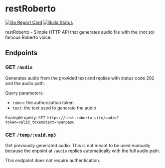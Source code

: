 # restRoberto
[![Go Report Card](https://goreportcard.com/badge/github.com/TheTipo01/restRoberto)](https://goreportcard.com/report/github.com/TheTipo01/restRoberto)
[![Build Status](https://travis-ci.com/TheTipo01/restRoberto.svg?branch=master)](https://travis-ci.com/TheTipo01/restRoberto)

restRoberto - Simple HTTP API that generates audio file with the (not so) famous Roberto voice.

## Endpoints

### GET `/audio`

Generates audio from the provided text and replies with status code 202 and the audio path.

Query parameters:

- `token`: the authorization token
- `text`: the text used to generate the audio

Example query: `GET https://rest.roberto.site/audio?token=valid_token&text=nyanpasu`

### GET `/temp/:uuid.mp3`

Get previously generated audio.
This is not meant to be used manually because the enpoint at `/audio` replies automatically with the full audio path.

This endpoint does not require authentication.
